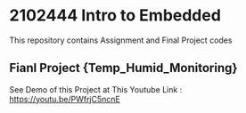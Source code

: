 # 2102444 Intro to Embedded
This repository contains Assignment and Final Project codes

## Fianl Project {Temp_Humid_Monitoring}
See Demo of this Project at This Youtube Link :
https://youtu.be/PWfrjC5ncnE
